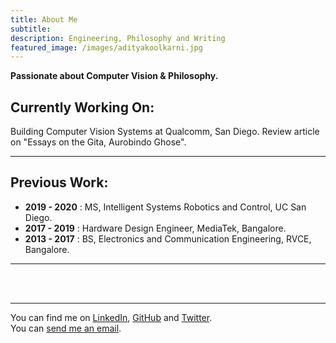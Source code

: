 ```yaml
---
title: About Me
subtitle: 
description: Engineering, Philosophy and Writing
featured_image: /images/adityakoolkarni.jpg
---
```



**Passionate about Computer Vision & Philosophy.**


## Currently Working On:

Building Computer Vision Systems at Qualcomm, San Diego. Review article on "Essays on the Gita, Aurobindo Ghose".  


--------------------------

## Previous Work:

* **2019 - 2020** : MS, Intelligent Systems Robotics and Control, UC San Diego.
* **2017 - 2019** : Hardware Design Engineer, MediaTek, Bangalore.
* **2013 - 2017** : BS, Electronics and Communication Engineering, RVCE, Bangalore.


----------------------




<br>

<br>

---------

You can find me on [LinkedIn](https://www.linkedin.com/in/aditya-r-kulkarni/), [GitHub](https://github.com/adityakoolkarni) and [Twitter](https://twitter.com/adityaakulkarni).  
You can [send me an email](mailto:adityakulkarni1000@gmail.com).
